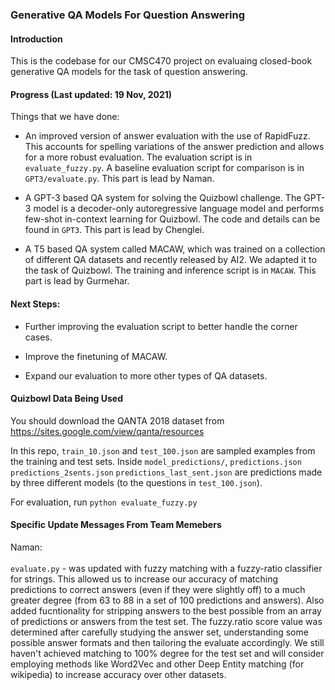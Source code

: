### Generative QA Models For Question Answering

#### Introduction

This is the codebase for our CMSC470 project on evaluaing closed-book generative QA models for the task of question answering. 

#### Progress (Last updated: 19 Nov, 2021)

Things that we have done:

- An improved version of answer evaluation with the use of RapidFuzz. This accounts for spelling variations of the answer prediction and allows for a more robust evaluation. The evaluation script is in `evaluate_fuzzy.py`. A baseline evaluation script for comparison is in `GPT3/evaluate.py`.
This part is lead by Naman. 

- A GPT-3 based QA system for solving the Quizbowl challenge. The GPT-3 model is a decoder-only autoregressive language model and performs few-shot in-context learning for Quizbowl. The code and details can be found in `GPT3`. 
This part is lead by Chenglei.

- A T5 based QA system called MACAW, which was trained on a collection of different QA datasets and recently released by AI2. We adapted it to the task of Quizbowl. The training and inference script is in `MACAW`.
This part is lead by Gurmehar. 

#### Next Steps:

- Further improving the evaluation script to better handle the corner cases. 

- Improve the finetuning of MACAW. 

- Expand our evaluation to more other types of QA datasets. 


#### Quizbowl Data Being Used

You should download the QANTA 2018 dataset from https://sites.google.com/view/qanta/resources

In this repo, `train_10.json` and `test_100.json` are sampled examples from the training and test sets. Inside `model_predictions/`, `predictions.json`  `predictions_2sents.json`  `predictions_last_sent.json` are predictions made by three different models (to the questions in `test_100.json`).

For evaluation, run `python evaluate_fuzzy.py`


#### Specific Update Messages From Team Memebers 

Naman: <br /><br />
`evaluate.py` - was updated with fuzzy matching with a fuzzy-ratio classifier for strings. This allowed us to increase our accuracy of matching predictions to correct answers (even if they were slightly off) to a much greater degree (from 63 to 88 in a set of 100 predictions and answers). Also added fucntionality for stripping answers to the best possible from an array of predictions or answers from the test set. The fuzzy.ratio score value was determined after carefully studying the answer set, understanding some possible answer formats and then tailoring the evaluate accordingly. We still haven't achieved matching to 100% degree for the test set and will consider employing methods like Word2Vec and other Deep Entity matching (for wikipedia) to increase accuracy over other datasets. 


